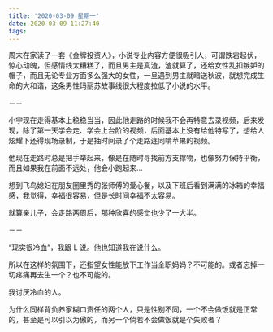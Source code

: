 ```yaml
---
title: '2020-03-09 星期一'
date: 2020-03-09 11:27:40
tags:
---
```


周末在家读了一套《金牌投资人》，小说专业内容方便很吸引人，可谓跌宕起伏，惊心动魄，但感情线太糟糕了，而且男主是真渣，渣就算了，还给女性乱扣嫉妒的帽子，而且无论专业方面多么强大的女性，一旦遇到男主就暗送秋波，就想完成生命的大和谐，这条男性玛丽苏故事线很大程度拉低了小说的水平。

－－

小宇现在走得基本上稳稳当当，因此他走路的时候我不会再特意去录视频，后来发现，除了第一天学会走、学会上台阶的视频，后面基本上没有给他特写了，想给人炫耀下还得现场录制，于是抽时间录了个走路连同啃苹果的视频。

他现在走路时总是把手举起来，像是在随时寻找前方支撑物，也像努力保持平衡，而且如果我在前面不远处，他会小跑起来...

想到飞鸟媳妇在朋友圈里秀的张师傅的爱心餐，以及下班后看到满满的冰箱的幸福感，我觉得，幸福很容易，但是长时间幸福不太容易。

就算亲儿子，会走路两周后，那种欣喜的感觉也少了一大半。

－－

“现实很冷血”，我跟 L 说。他也知道我在说什么。

所以在这样的氛围下，还指望女性能放下工作当全职妈妈？不可能的。或者忘掉一切疼痛再去生一个？也不可能的。

我讨厌冷血的人。

为什么同样背负养家糊口责任的两个人，只是性别不同，一个不会做饭就是正常的，甚至是可以引以为傲的，而另一个倘若不会做饭就是个失败者？


